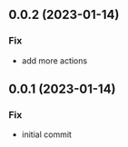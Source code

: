 ## 0.0.2 (2023-01-14)

### Fix

- add more actions

## 0.0.1 (2023-01-14)

### Fix

- initial commit
